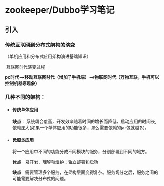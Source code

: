 # zookeeper/Dubbo学习笔记

## 引入

### 传统互联网到分布式架构的演变

   （单机应用和分布式应用架构演进基础知识）

​        互联网时代演变过程：

​              **pc时代-->移动互联网时代（增加了手机端）-->物联网时代（万物互联，手机可以控制机器等现象）**



### 几种不同的架构：

- #### 传统单体应用

  **缺点：** 系统耦合度高，开发效率随着时间的增长而降低，启动应用的时间长,依赖庞大(如果一个单体应用的功能很多，那么需要依赖的jar包就越多)。

- #### 微服务应用

  将一个应用中不同的功能分成不同模块的服务，分别部署到不同的地方。

  **优点**：易开发，理解和维护；独立部署和启动

  **缺点**：需要管理多个服务，在架构层面变得复杂。服务切分之后，服务之间的可能需要解决分布式的问题。

  

